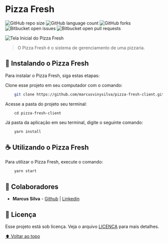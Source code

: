 # Pizza Fresh

![GitHub repo size](https://img.shields.io/github/repo-size/marcusvinysilva/pizza-fresh-client?style=for-the-badge)
![GitHub language count](https://img.shields.io/github/languages/count/marcusvinysilva/pizza-fresh-client?style=for-the-badge)
![GitHub forks](https://img.shields.io/github/forks/marcusvinysilva/pizza-fresh-client?style=for-the-badge)
![Bitbucket open issues](https://img.shields.io/bitbucket/issues/marcusvinysilva/pizza-fresh-client?style=for-the-badge)
![Bitbucket open pull requests](https://img.shields.io/bitbucket/pr-raw/marcusvinysilva/pizza-fresh-client?style=for-the-badge)

![Tela Inicial do Pizza Fresh](https://i.imgur.com/zONwXQA.png)

> O Pizza Fresh é o sistema de gerenciamento de uma pizzaria.
## 🚀 Instalando o Pizza Fresh

Para instalar o Pizza Fresh, siga estas etapas:

Clone esse projeto em seu computador com o comando:

```bash
	git clone https://github.com/marcusvinysilva/pizza-fresh-client.git
```

Acesse a pasta do projeto seu terminal:

```
	cd pizza-fresh-client
```

Já pasta da aplicação em seu terminal, digite o seguinte comando:

```
	yarn install
```

## ☕ Utilizando  o Pizza Fresh

Para utilizar o Pizza Fresh, execute o comando:

```bash
	yarn start
```

## 🤝 Colaboradores

- **Marcus Silva** - [Github](https://github.com/marcusvinysilva) | [Linkedin](https://www.linkedin.com/in/marcusvinysilva/)

## 📝 Licença

Esse projeto está sob licença. Veja o arquivo [LICENÇA](LICENSE.md) para mais detalhes.

[⬆ Voltar ao topo](#pizza-fresh)

